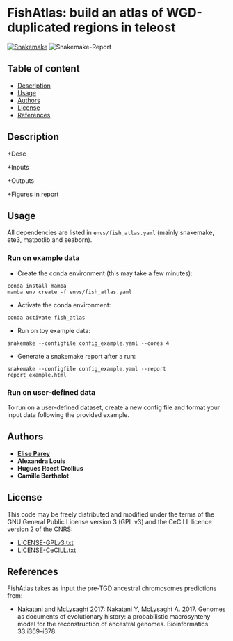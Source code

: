 # FishAtlas: build an atlas of WGD-duplicated regions in teleost

 [![Snakemake](https://img.shields.io/badge/snakemake-≥5.5.4-brightgreen.svg)](https://snakemake.bitbucket.io) ![Snakemake-Report](https://img.shields.io/badge/snakemake-report-green.svg)

## Table of content

  - [Description](#description)
  - [Usage](#usage)
  - [Authors](#authors)
  - [License](#license)
  - [References](#references)

## Description

+Desc

+Inputs

+Outputs
    
+Figures in report

## Usage

All dependencies are listed in `envs/fish_atlas.yaml` (mainly snakemake, ete3, matpotlib and seaborn).

### Run on example data

- Create the conda environment (this may take a few minutes):
```
conda install mamba
mamba env create -f envs/fish_atlas.yaml
```

- Activate the conda environment:
```
conda activate fish_atlas
```

- Run on toy example data:
```
snakemake --configfile config_example.yaml --cores 4
```

- Generate a snakemake report after a run:

```
snakemake --configfile config_example.yaml --report report_example.html
```

### Run on user-defined data

To run on a user-defined dataset, create a new config file and format your input data following the provided example.

## Authors

* [**Elise Parey**](mailto:elise.parey@bio.ens.psl.eu)
* **Alexandra Louis**
* **Hugues Roest Crollius**
* **Camille Berthelot**

## License

This code may be freely distributed and modified under the terms of the GNU General Public License version 3 (GPL v3) and the CeCILL licence version 2 of the CNRS:

- [LICENSE-GPLv3.txt](LICENSE-GPLv3.txt)
- [LICENSE-CeCILL.txt](LICENSE-CeCILLv2.txt)

## References

FishAtlas takes as input the pre-TGD ancestral chromosomes predictions from:

- [Nakatani and McLysaght 2017](https://academic.oup.com/bioinformatics/article/33/14/i369/3953974): Nakatani Y, McLysaght A. 2017. Genomes as documents of evolutionary history: a probabilistic macrosynteny model for the reconstruction of ancestral genomes. Bioinformatics 33:i369–i378.
